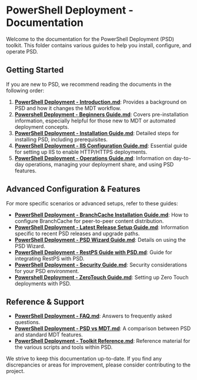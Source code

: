 # PowerShell Deployment - Documentation

Welcome to the documentation for the PowerShell Deployment (PSD) toolkit. This folder contains various guides to help you install, configure, and operate PSD.

## Getting Started

If you are new to PSD, we recommend reading the documents in the following order:

1.  **[PowerShell Deployment - Introduction.md](./PowerShell%20Deployment%20-%20Introduction.md)**: Provides a background on PSD and how it changes the MDT workflow.
2.  **[Powershell Deployment - Beginners Guide.md](./Powershell%20Deployment%20-%20Beginners%20Guide.md)**: Covers pre-installation information, especially helpful for those new to MDT or automated deployment concepts.
3.  **[PowerShell Deployment - Installation Guide.md](./PowerShell%20Deployment%20-%20Installation%20Guide.md)**: Detailed steps for installing PSD, including prerequisites.
4.  **[PowerShell Deployment - IIS Configuration Guide.md](./PowerShell%20Deployment%20-%20IIS%20Configuration%20Guide.md)**: Essential guide for setting up IIS to enable HTTP/HTTPS deployments.
5.  **[PowerShell Deployment - Operations Guide.md](./PowerShell%20Deployment%20-%20Operations%20Guide.md)**: Information on day-to-day operations, managing your deployment share, and using PSD features.

## Advanced Configuration & Features

For more specific scenarios or advanced setups, refer to these guides:

*   **[PowerShell Deployment - BranchCache Installation Guide.md](./PowerShell%20Deployment%20-%20BranchCache%20Installation%20Guide.md)**: How to configure BranchCache for peer-to-peer content distribution.
*   **[PowerShell Deployment - Latest Release Setup Guide.md](./PowerShell%20Deployment%20-%20Latest%20Release%20Setup%20Guide.md)**: Information specific to recent PSD releases and upgrade paths.
*   **[PowerShell Deployment - PSD Wizard Guide.md](./PowerShell%20Deployment%20-%20PSD%20Wizard%20Guide.md)**: Details on using the PSD Wizard.
*   **[PowerShell Deployment - RestPS Guide with PSD.md](./PowerShell%20Deployment%20-%20RestPS%20Guide%20with%20PSD.md)**: Guide for integrating RestPS with PSD.
*   **[PowerShell Deployment - Security Guide.md](./PowerShell%20Deployment%20-%20Security%20Guide.md)**: Security considerations for your PSD environment.
*   **[Powershell Deployment - ZeroTouch Guide.md](./Powershell%20Deployment%20-%20ZeroTouch%20Guide.md)**: Setting up Zero Touch deployments with PSD.

## Reference & Support

*   **[PowerShell Deployment - FAQ.md](./PowerShell%20Deployment%20-%20FAQ.md)**: Answers to frequently asked questions.
*   **[PowerShell Deployment - PSD vs MDT.md](./PowerShell%20Deployment%20-%20PSD%20vs%20MDT.md)**: A comparison between PSD and standard MDT features.
*   **[PowerShell Deployment - Toolkit Reference.md](./PowerShell%20Deployment%20-%20Toolkit%20Reference.md)**: Reference material for the various scripts and tools within PSD.

We strive to keep this documentation up-to-date. If you find any discrepancies or areas for improvement, please consider contributing to the project.
